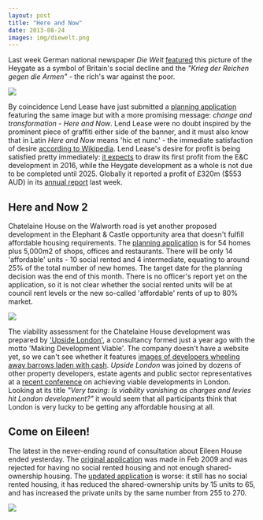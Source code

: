 ```yaml
---
layout: post
title: "Here and Now"
date: 2013-08-24
images: img/diewelt.png
---
```


Last week German national newspaper _Die Welt_ [featured](https://www.welt.de/wirtschaft/article119060642/Grossbritannien-auf-dem-Weg-zum-Armenhaus-der-EU.html) this picture of the Heygate as a symbol of Britain's social decline and the _"Krieg der Reichen gegen die Armen"_ - the rich's war against the poor.

![](https://crappistmartin.github.io/images/LLhereandnow.png)

By coincidence Lend Lease have just submitted a [planning application](https://planningonline.southwark.gov.uk/AcolNetCGI.exe?ACTION=UNWRAP&RIPNAME=Root.PgeDocs&TheSystemkey=9550740) featuring the same image but with a more promising message: _change and transformation_ - _Here and Now_. Lend Lease were no doubt inspired by the prominent piece of graffiti either side of the banner, and it must also know that in Latin _Here and Now_ means 'hic et nunc' - the immediate satisfaction of desire <a href="https://en.wikipedia.org/wiki/List_of_Latin_phrases_(H)">according to Wikipedia</a>. Lend Lease's desire for profit is being satisfied pretty immediately: [it expects](https://www.london-se1.co.uk/news/view/7047) to draw its first profit from the E&C development in 2016, while the Heygate development as a whole is not due to be completed until 2025. Globally it reported a profit of £320m ($553 AUD) in its [annual report](https://www.asx.com.au/asxpdf/20130823/pdf/42hvw1dsw9q47d.pdf) last week.


## Here and Now 2
Chatelaine House on the Walworth road is yet another proposed development in the Elephant & Castle opportunity area that doesn't fulfill affordable housing requirements. The [planning application](https://planningonline.southwark.gov.uk/AcolNetCGI.exe?ACTION=UNWRAP&RIPNAME=Root.PgeResultDetail&TheSystemkey=9549289) is for 54 homes plus 5,000m2 of shops, offices and restaurants. There will be only 14 'affordable' units - 10 social rented and 4 intermediate, equating to around 25% of the total number of new homes. The target date for the planning decision was the end of this month. There is no officer's report yet on the application, so it is not clear whether the social rented units will be at council rent levels or the new so-called 'affordable' rents of up to 80% market.

![](https://www.newmarkpi.com/images/D_07_l.jpg) 

The viability assessment for the Chatelaine House development was prepared by ['Upside London'](https://www.upsidelondon.com/), a consultancy formed just a year ago with the motto 'Making Development Viable'. The company doesn't have a website yet, so we can't see whether it features [images of developers wheeling away barrows laden with cash](https://www.s106management.co.uk/how-it-works). _Upside London_ was joined by dozens of other property developers, estate agents and public sector representatives at a [recent conference](https://www.peoplesrepublicofsouthwark.co.uk/hold-news/mqt/files/category/12-planning?download=189:planning-in-london-conference-afternoon) on achieving viable developments in London. Looking at its title _"Very taxing: Is viability vanishing as charges and levies hit London development?"_ it would seem that all participants think that London is very lucky to be getting any affordable housing at all. 


## Come on Eileen!
The latest in the never-ending round of consultation about Eileen House ended yesterday. The [original application](https://planningonline.southwark.gov.uk/DocsOnline/Documents/73440_1.pdf) was made in Feb 2009 and was rejected for having no social rented housing and not enough shared-ownership housing. The [updated application](https://planningonline.southwark.gov.uk/AcolNetCGI.exe?ACTION=UNWRAP&RIPNAME=Root.PgeResultDetail&TheSystemkey=9531326) is worse: it still has no social rented housing, it has reduced the shared-ownership units by 15 units to 65, and has increased the private units by the same number from 255 to 270. 

![](https://farm3.staticflickr.com/2435/3878668654_0e7f08204c_z.jpg)

